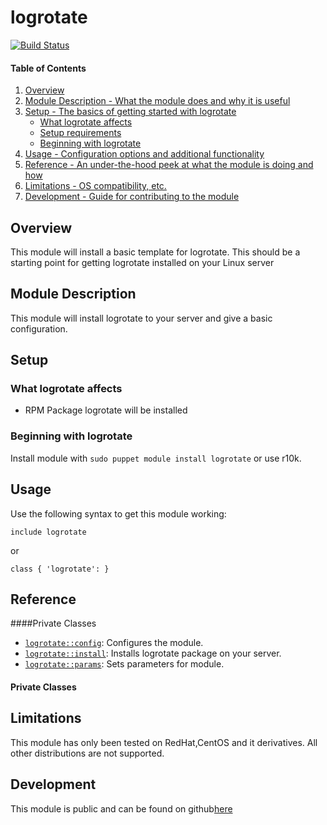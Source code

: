 # logrotate

[![Build Status](https://travis-ci.org/lgbarn/logrotate.png?branch=master)](https://travis-ci.org/lgbarn/logrotate)


#### Table of Contents

1. [Overview](#overview)
2. [Module Description - What the module does and why it is useful](#module-description)
3. [Setup - The basics of getting started with logrotate](#setup)
    * [What logrotate affects](#what-logrotate-affects)
    * [Setup requirements](#setup-requirements)
    * [Beginning with logrotate](#beginning-with-logrotate)
4. [Usage - Configuration options and additional functionality](#usage)
5. [Reference - An under-the-hood peek at what the module is doing and how](#reference)
5. [Limitations - OS compatibility, etc.](#limitations)
6. [Development - Guide for contributing to the module](#development)

## Overview

This module will install a basic template for logrotate.
This should be a starting point for getting logrotate installed on your Linux server

## Module Description

This module will install logrotate to your server and give a basic configuration.

## Setup

### What logrotate affects

* RPM Package logrotate will be installed

### Beginning with logrotate

Install module with `sudo puppet module install logrotate` or use r10k.

## Usage

Use the following syntax to get this module working:

~~~
include logrotate
~~~

or

~~~
class { 'logrotate': }
~~~

## Reference

####Private Classes
* [`logrotate::config`](#logrotateconfig): Configures the module.
* [`logrotate::install`](#logrotateinstall): Installs logrotate package on your server.
* [`logrotate::params`](#logrotateparams): Sets parameters for module.

#### Private Classes


## Limitations

This module has only been tested on RedHat,CentOS and it derivatives.
All other distributions are not supported.

## Development

This module is public and can be found on github[here](https://github.com/lgbarn/logrotate)

